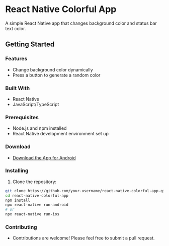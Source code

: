 # React Native Colorful App

A simple React Native app that changes background color and status bar text color.

## Getting Started

### Features

- Change background color dynamically
- Press a button to generate a random color

### Built With

- React Native
- JavaScript/TypeScript

### Prerequisites

- Node.js and npm installed
- React Native development environment set up

### Download

- [Download the App for Android](https://drive.google.com/file/d/1JDafgW4wV-gdEMuJ5t5EBLD6qbyOj0Xo/view?usp=sharing)


### Installing

1. Clone the repository:

```bash
git clone https://github.com/your-username/react-native-colorful-app.git
cd react-native-colorful-app
npm install
npx react-native run-android
# or
npx react-native run-ios
```

### Contributing

- Contributions are welcome! Please feel free to submit a pull request.
